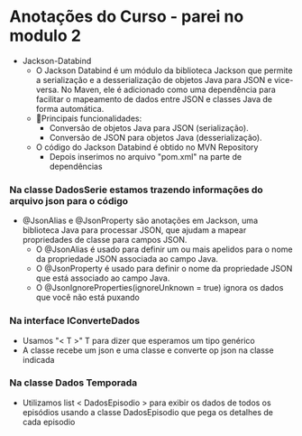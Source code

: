 # Anotações do Curso - parei no modulo 2

- Jackson-Databind
  - O Jackson Databind é um módulo da biblioteca Jackson que permite a serialização e a desserialização de objetos Java para JSON e vice-versa. No Maven, ele é adicionado como uma dependência para facilitar o mapeamento de dados entre JSON e classes Java de forma automática. 
  - 📌Principais funcionalidades:
    - Conversão de objetos Java para JSON (serialização). 
    - Conversão de JSON para objetos Java (desserialização).
  - O código do Jackson Databind é obtido no MVN Repository
    - Depois inserimos no arquivo "pom.xml" na parte de dependências


### Na classe DadosSerie estamos trazendo informações do arquivo json para o código

- @JsonAlias e @JsonProperty são anotações em Jackson, uma biblioteca Java para processar JSON, 
que ajudam a mapear propriedades de classe para campos JSON.
  - O @JsonAlias é usado para definir um ou mais apelidos para o nome da propriedade JSON associada 
  ao campo Java.
  - O @JsonProperty é usado para definir o nome da propriedade JSON que está associado ao campo Java.
  - O @JsonIgnoreProperties(ignoreUnknown = true) ignora os dados que você não está puxando


### Na interface IConverteDados

- Usamos "< T >" T para dizer que esperamos um tipo genérico
- A classe recebe um json e uma classe e converte op json na classe indicada

### Na classe Dados Temporada

- Utilizamos list < DadosEpisodio > para exibir os dados de todos os episódios usando a classe
DadosEpisodio que pega os detalhes de cada episodio